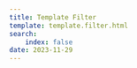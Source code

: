 ```yaml
---
title: Template Filter
template: template.filter.html
search:
    index: false
date: 2023-11-29
---
```

